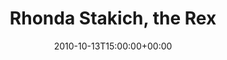 ---
templateKey: event
guid: 0895a210-6eab-11ea-99c5-002590d1d1b0
date: 2010-10-13T15:00:00+00:00
eventTime: '6:30-8:30pm'
title: Rhonda Stakich, the Rex
artist: Rhonda Stakich
city: Toronto
venue: the Rex
group: Tim Shia
guests: Gord Mowat
---